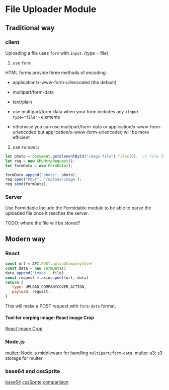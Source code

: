 # File Uploader Module

## Traditional way

### client

Uploading a file uses `form` with `input`. (type = file)

1. use `form`

HTML forms provide three methods of encoding:

* application/x-www-form-urlencoded (the default)
* multipart/form-data
* text/plain

* use multipart/form-data when your form includes any `<input type="file">` elements
* otherwise you can use multipart/form-data or application/x-www-form-urlencoded but application/x-www-form-urlencoded will be more efficient

2. use `FormData`

```Javascript
let photo = document.getElementById("image-file").files[0];  // file from input
let req = new XMLHttpRequest();
let formData = new FormData();

formData.append("photo", photo);
req.open("POST", '/upload/image');
req.send(formData);
```

### Server

Use Formidable
Include the Formidable module to be able to parse the uploaded file once it reaches the server.

TODO:
where the file will be stored?

## Modern way

### React

```Javascript
const url = API.POST.uploadCompanyCover
const data = new FormData()
data.append('image', file)
const request = axios.post(url, data)
return {
   type: UPLOAD_COMPANYCOVER_ACTION,
   payload: request,
}
```

This will make a POST request with `form-data` format.

#### Tool for corping image: React image Crop

[React Image Crop](https://github.com/DominicTobias/react-image-crop)

### Node.js

[multer](https://github.com/expressjs/multer): Node.js middleware for handling `multipart/form-data`.
[multer-s3](https://www.npmjs.com/package/multer-s3): s3 storage for multer

### base64 and cssSprite

[base64](https://www.cnblogs.com/coco1s/p/4375774.html)
[cssSprite](https://thinking80s.iteye.com/blog/685006)
[comparision](https://zhuanlan.zhihu.com/p/24315362)
